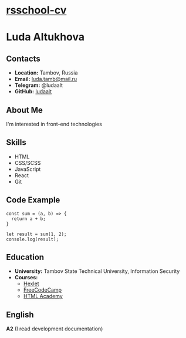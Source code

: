 # **[rsschool-cv](https://ludaalt.github.io/rsschool-cv/)**

# **Luda Altukhova**

## **Contacts**

- **Location:** Tambov, Russia
- **Email:** luda.tamb@mail.ru
- **Telegram:** @ludaalt
- **GitHub:** [ludaalt](https://github.com/ludaalt)

## **About Me**

I'm interested in front-end technologies

## **Skills**

- HTML
- CSS/SCSS
- JavaScript
- React
- Git

## **Code Example**

```
const sum = (a, b) => {
  return a + b;
}

let result = sum(1, 2);
console.log(result);
```

## **Education**

- **University:** Tambov State Technical University, Information Security
- **Courses:**
  - [Hexlet](https://ru.hexlet.io/)
  - [FreeCodeCamp](https://www.freecodecamp.org)
  - [HTML Academy](https://www.htmlacademy.ru)

## **English**

**A2** (I read development documentation)
